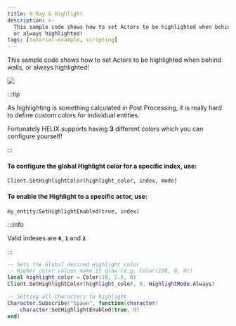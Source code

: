 ```yaml
---
title: X-Ray & Highlight
description: >-
  This sample code shows how to set Actors to be highlighted when behind walls,
  or always highlighted!
tags: [tutorial-example, scripting]
---
```



This sample code shows how to set Actors to be highlighted when behind walls, or always highlighted!

![](/img/docs/tutorials/xray.jpg)

:::tip

As highlighting is something calculated in Post Processing, it is really hard to define custom colors for individual entities.

Fortunately HELIX supports having **3** different colors which you can configure yourself!

:::

#### To configure the global Highlight color for a specific index, use:

`Client.SetHighlightColor(highlight_color, index, mode)`

#### To enable the Highlight to a specific actor, use:

`my_entity:SetHighlightEnabled(true, index)`

:::info

Valid indexes are **`0`**, **`1`** and **`2`**.

:::


```lua title="Client/Index.lua"
-- Sets the Global desired Highlight color
-- Higher color values make it glow (e.g. Color(100, 0, 0))
local highlight_color = Color(10, 2.5, 0)
Client.SetHighlightColor(highlight_color, 0, HighlightMode.Always)

-- Setting all Characters to highlight
Character.Subscribe("Spawn", function(character)
    character:SetHighlightEnabled(true, 0)
end)
```


